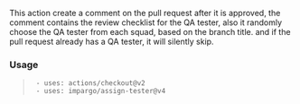 This action create a comment on the pull request after it is approved, the comment contains the review checklist for the QA tester, also it randomly choose the QA tester from each squad, based on the branch title. and if the pull request already has a QA tester, it will silently skip.

### Usage

>      - uses: actions/checkout@v2
>      - uses: impargo/assign-tester@v4
